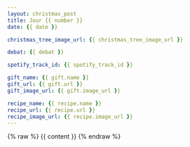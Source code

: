 ```yaml
---
layout: christmas_post
title: Jour {{ number }}
date: {{ date }}

christmas_tree_image_url: {{ christmas_tree_image_url }}

debat: {{ debat }}

spotify_track_id: {{ spotify_track_id }}

gift_name: {{ gift.name }}
gift_url: {{ gift.url }}
gift_image_url: {{ gift.image_url }}

recipe_name: {{ recipe.name }}
recipe_url: {{ recipe.url }}
recipe_image_url: {{ recipe.image_url }}
---
```


{% raw %}
{{ content }}
{% endraw %}
